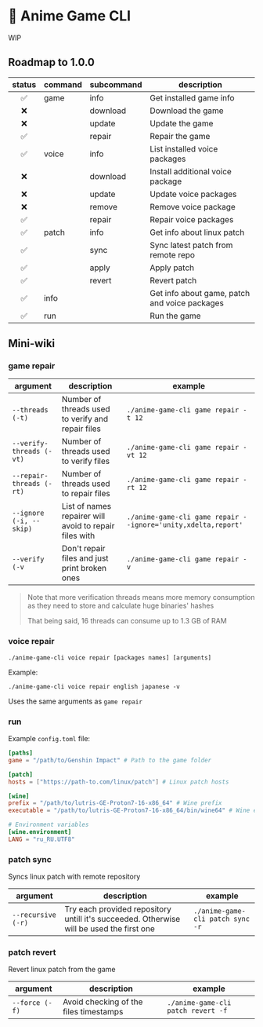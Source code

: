 # 🦀 Anime Game CLI

WIP

## Roadmap to 1.0.0

| status | command | subcommand | description |
| :-: | - | - | - |
| ✅ | game | info | Get installed game info |
| ❌ | | download | Download the game |
| ❌ | | update | Update the game |
| ✅ | | repair | Repair the game |
| ✅ | voice | info | List installed voice packages |
| ❌ | | download | Install additional voice package |
| ❌ | | update | Update voice packages |
| ❌ | | remove | Remove voice package |
| ✅ | | repair | Repair voice packages |
| ✅ | patch | info | Get info about linux patch |
| ✅ | | sync | Sync latest patch from remote repo |
| ✅ | | apply | Apply patch |
| ✅ | | revert | Revert patch |
| ✅ | info | | Get info about game, patch and voice packages |
| ✅ | run | | Run the game |

## Mini-wiki

### game repair

| argument | description | example |
| - | - | - |
| `--threads (-t)` | Number of threads used to verify and repair files | `./anime-game-cli game repair -t 12` |
| `--verify-threads (-vt)` | Number of threads used to verify files | `./anime-game-cli game repair -vt 12` |
| `--repair-threads (-rt)` | Number of threads used to repair files | `./anime-game-cli game repair -rt 12` |
| `--ignore (-i, --skip)` | List of names repairer will avoid to repair files with | `./anime-game-cli game repair --ignore='unity,xdelta,report'` |
| `--verify (-v` | Don't repair files and just print broken ones | `./anime-game-cli game repair -v` |

> Note that more verification threads means more memory consumption as they need to store and calculate huge binaries' hashes
>
> That being said, 16 threads can consume up to 1.3 GB of RAM

### voice repair

```
./anime-game-cli voice repair [packages names] [arguments]
```

Example:

```
./anime-game-cli voice repair english japanese -v
```

Uses the same arguments as `game repair`

### run

Example `config.toml` file:

```toml
[paths]
game = "/path/to/Genshin Impact" # Path to the game folder

[patch]
hosts = ["https://path-to.com/linux/patch"] # Linux patch hosts

[wine]
prefix = "/path/to/lutris-GE-Proton7-16-x86_64" # Wine prefix
executable = "/path/to/lutris-GE-Proton7-16-x86_64/bin/wine64" # Wine executable

# Environment variables
[wine.environment]
LANG = "ru_RU.UTF8"
```

### patch sync

Syncs linux patch with remote repository

| argument | description | example |
| - | - | - |
| `--recursive (-r)` | Try each provided repository untill it's succeeded. Otherwise will be used the first one | `./anime-game-cli patch sync -r` |

### patch revert

Revert linux patch from the game

| argument | description | example |
| - | - | - |
| `--force (-f)` | Avoid checking of the files timestamps | `./anime-game-cli patch revert -f` |
